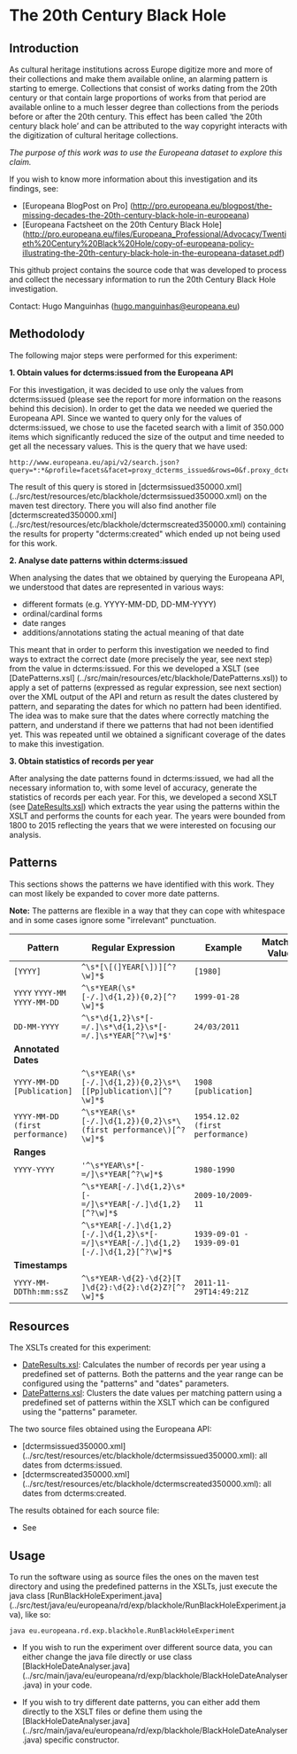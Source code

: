 # The 20th Century Black Hole

## Introduction

As cultural heritage institutions across Europe digitize more and more of their collections and
make them available online, an alarming pattern is starting to emerge. Collections that consist
of works dating from the 20th century or that contain large proportions of works from that
period are available online to a much lesser degree than collections from the periods before
or after the 20th century. This effect has been called ‘the 20th century black hole’ and can be
attributed to the way copyright interacts with the digitization of cultural heritage collections.

*The purpose of this work was to use the Europeana dataset to explore this claim.*

If you wish to know more information about this investigation and its findings, see: 
* [Europeana BlogPost on Pro] (http://pro.europeana.eu/blogpost/the-missing-decades-the-20th-century-black-hole-in-europeana)
* [Europeana Factsheet on the 20th Century Black Hole]
(http://pro.europeana.eu/files/Europeana_Professional/Advocacy/Twentieth%20Century%20Black%20Hole/copy-of-europeana-policy-illustrating-the-20th-century-black-hole-in-the-europeana-dataset.pdf)

This github project contains the source code that was developed to process and collect 
the necessary information to run the 20th Century Black Hole investigation. 

Contact: Hugo Manguinhas (hugo.manguinhas@europeana.eu)

## Methodolody

The following major steps were performed for this experiment:

**1. Obtain values for dcterms:issued from the Europeana API**

For this investigation, it was decided to use only the values from 
dcterms:issued (please see the report for more information on the reasons behind this decision).
In order to get the data we needed we queried the Europeana API. Since we wanted to
query only for the values of dcterms:issued, we chose to use the faceted search
with a limit of 350.000 items which significantly reduced the size of the output 
and time needed to get all the necessary values. This is the query that we have
used:
```
http://www.europeana.eu/api/v2/search.json?query=*:*&profile=facets&facet=proxy_dcterms_issued&rows=0&f.proxy_dcterms_issued.facet.limit=350000&wskey=api2demo
```
The result of this query is stored in [dctermsissued350000.xml]
(../src/test/resources/etc/blackhole/dctermsissued350000.xml) on the maven test directory.
There you will also find another file [dctermscreated350000.xml]
(../src/test/resources/etc/blackhole/dctermscreated350000.xml) containing the results
for property "dcterms:created" which ended up not being used for this work.

**2. Analyse date patterns within dcterms:issued**

When analysing the dates that we obtained by querying the Europeana API, we understood
that dates are represented in various ways: 
* different formats (e.g. YYYY-MM-DD, DD-MM-YYYY)
* ordinal/cardinal forms 
* date ranges
* additions/annotations stating the actual meaning of that date

This meant that in order to perform this investigation we needed to find ways to extract
the correct date (more precisely the year, see next step) from the value in dcterms:issued. 
For this we developed a XSLT (see [DatePatterns.xsl]
(../src/main/resources/etc/blackhole/DatePatterns.xsl)) to apply a set of patterns 
(expressed as regular expression, see next section) over the XML output of the API 
and return as result the dates clustered by pattern, and 
separating the dates for which no pattern had been identified. The idea was to make sure
that the dates where correctly matching the pattern, and understand if there we patterns
that had not been identified yet. This was repeated until we obtained a significant coverage
of the dates to make this investigation.

**3. Obtain statistics of records per year**

After analysing the date patterns found in dcterms:issued, we had all the necessary information
to, with some level of accuracy, generate the statistics of records per each year. For this,
we developed a second XSLT (see 
[DateResults.xsl](../src/main/resources/etc/blackhole/DateResults.xsl)) which extracts the year using
the patterns within the XSLT and performs the counts for each year. The years were bounded from 
1800 to 2015 reflecting the years that we were interested on focusing our analysis.

## Patterns

This sections shows the patterns we have identified with this work. They can most likely be expanded
to cover more date patterns.

**Note:** The patterns are flexible in a way that they can cope with whitespace and 
in some cases ignore some "irrelevant" punctuation.

| Pattern | Regular Expression | Example | Matching Values | 
| --- | --- | --- | --- |
| `[YYYY]` | `^\s*[\[(]YEAR[\])][^?\w]*$` | `[1980]` | |
| `YYYY` `YYYY-MM` `YYYY-MM-DD` | `^\s*YEAR(\s*[-/.]\d{1,2}){0,2}[^?\w]*$` | `1999-01-28` | |
| `DD-MM-YYYY` | `^\s*\d{1,2}\s*[-=/.]\s*\d{1,2}\s*[-=/.]\s*YEAR[^?\w]*$'` | `24/03/2011` | |
| **Annotated Dates** |
| `YYYY-MM-DD [Publication]` | `^\s*YEAR(\s*[-/.]\d{1,2}){0,2}\s*\[[Pp]ublication\][^?\w]*$` | `1908 [publication]` | |
| `YYYY-MM-DD (first performance)` | `^\s*YEAR(\s*[-/.]\d{1,2}){0,2}\s*\(first performance\)[^?\w]*$` | `1954.12.02 (first performance)` | |
| **Ranges** |
| `YYYY-YYYY` | `'^\s*YEAR\s*[-=/]\s*YEAR[^?\w]*$` | `1980-1990` | |
| | `^\s*YEAR[-/.]\d{1,2}\s*[-=/]\s*YEAR[-/.]\d{1,2}[^?\w]*$` | `2009-10/2009-11` | |
| | `^\s*YEAR[-/.]\d{1,2}[-/.]\d{1,2}\s*[-=/]\s*YEAR[-/.]\d{1,2}[-/.]\d{1,2}[^?\w]*$` | `1939-09-01 - 1939-09-01` | |
| **Timestamps** | 
| `YYYY-MM-DDThh:mm:ssZ` | `^\s*YEAR-\d{2}-\d{2}[T ]\d{2}:\d{2}:\d{2}Z?[^?\w]*$` | `2011-11-29T14:49:21Z` | |

## Resources

The XSLTs created for this experiment:
* [DateResults.xsl](../src/main/resources/etc/blackhole/DateResults.xsl): 
Calculates the number of records per year using a predefined set of patterns. Both the patterns and the year range can be configured using the "patterns" and "dates" parameters.
* [DatePatterns.xsl](../src/main/resources/etc/blackhole/DatePatterns.xsl): 
Clusters the date values per matching pattern using a predefined set of patterns within the XSLT which can be configured using the "patterns" parameter.

The two source files obtained using the Europeana API:
* [dctermsissued350000.xml]
(../src/test/resources/etc/blackhole/dctermsissued350000.xml): all dates from dcterms:issued.
* [dctermscreated350000.xml]
(../src/test/resources/etc/blackhole/dctermscreated350000.xml): all dates from dcterms:created.

The results obtained for each source file:
* See 

## Usage
To run the software using as source files the ones on the maven test directory 
and using the predefined patterns in the XSLTs, just execute the java class 
[RunBlackHoleExperiment.java]
(../src/test/java/eu/europeana/rd/exp/blackhole/RunBlackHoleExperiment.java), 
like so:
```
java eu.europeana.rd.exp.blackhole.RunBlackHoleExperiment
```

* If you wish to run the experiment over different source data, you can either 
change the java file directly or use class [BlackHoleDateAnalyser.java]
(../src/main/java/eu/europeana/rd/exp/blackhole/BlackHoleDateAnalyser.java) 
in your code.

* If you wish to try different date patterns, you can either add them directly 
to the XSLT files or define them using the [BlackHoleDateAnalyser.java]
(../src/main/java/eu/europeana/rd/exp/blackhole/BlackHoleDateAnalyser.java) 
specific constructor.
